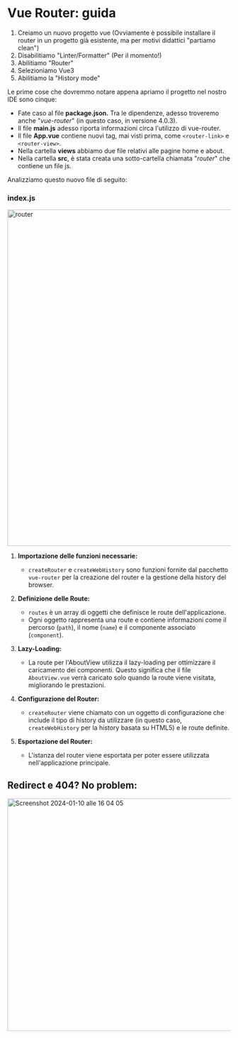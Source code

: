 # Vue Router: guida

 1. Creiamo un nuovo progetto vue (Ovviamente è possibile installare il router in un progetto già esistente, ma per motivi didattici "partiamo clean")
 2. Disabilitiamo "Linter/Formatter" (Per il momento!)
 3. Abilitiamo "Router"
 4. Selezioniamo Vue3 
 5. Abilitiamo la "History mode"

Le prime cose che dovremmo notare appena apriamo il progetto nel nostro IDE sono cinque: 

- Fate caso al file **package.json.** Tra le dipendenze, adesso troveremo anche "*vue-router*" (in questo caso, in versione 4.0.3).
- Il file **main.js** adesso riporta informazioni circa l'utilizzo di vue-router.
- Il file **App.vue** contiene nuovi tag, mai visti prima, come `<router-link>` e `<router-view>`.
- Nella cartella **views** abbiamo due file relativi alle pagine home e about.
- Nella cartella **src**, è stata creata una sotto-cartella chiamata "*router*" che contiene un file js. 

Analizziamo questo nuovo file di seguito:

### index.js

<img width="758" alt="router" src="https://github.com/simonedimeglio/vue-router/assets/78272736/445205fd-cab6-41fb-b432-3021152c5675">

1.  **Importazione delle funzioni necessarie:**
    
    -   `createRouter` e `createWebHistory` sono funzioni fornite dal pacchetto `vue-router` per la creazione del router e la gestione della history del browser.

2.  **Definizione delle Route:**
    
    -   `routes` è un array di oggetti che definisce le route dell'applicazione.
    -   Ogni oggetto rappresenta una route e contiene informazioni come il percorso (`path`), il nome (`name`) e il componente associato (`component`).

3.  **Lazy-Loading:**
    
    -   La route per l'AboutView utilizza il lazy-loading per ottimizzare il caricamento dei componenti. Questo significa che il file `AboutView.vue` verrà caricato solo quando la route viene visitata, migliorando le prestazioni.

4.  **Configurazione del Router:**
    
    -   `createRouter` viene chiamato con un oggetto di configurazione che include il tipo di history da utilizzare (in questo caso, `createWebHistory` per la history basata su HTML5) e le route definite.
    
5.  **Esportazione del Router:**
    
    -   L'istanza del router viene esportata per poter essere utilizzata nell'applicazione principale.


## Redirect e 404? No problem:

<img width="524" alt="Screenshot 2024-01-10 alle 16 04 05" src="https://github.com/simonedimeglio/vue-router/assets/78272736/8e47a470-9d23-4110-8d98-219e080d29c3">

